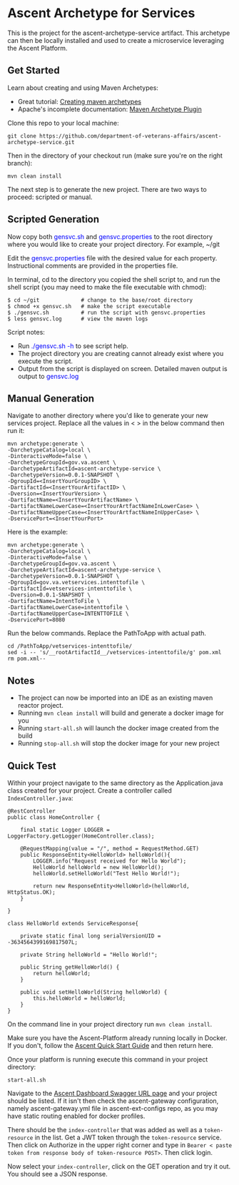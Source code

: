 # Ascent Archetype for Services

This is the project for the ascent-archetype-service artifact. This archetype can then be locally installed and used to create a microservice leveraging the Ascent Platform.

## Get Started

Learn about creating and using Maven Archetypes:<br/>
* Great tutorial: <a href="http://geekofficedog.blogspot.be/2013/08/creating-maven-archetypes-tutorial.html">Creating maven archetypes</a>
* Apache's incomplete documentation: <a href="http://maven.apache.org/archetype/maven-archetype-plugin/index.html">Maven Archetype Plugin</a>

Clone this repo to your local machine:

`git clone https://github.com/department-of-veterans-affairs/ascent-archetype-service.git`

Then in the directory of your checkout run (make sure you're on the right branch):

`mvn clean install`

The next step is to generate the new project. There are two ways to proceed: scripted or manual.

## Scripted Generation

Now copy both <span style="color:blue">gensvc.sh</span> and <span style="color:blue">gensvc.properties</span> to the root directory where you would like to create your project directory. For example, ~/git

Edit the <span style="color:blue">gensvc.properties</span> file with the desired value for each property. Instructional comments are provided in the properties file.

In terminal, cd to the directory you copied the shell script to, and run the shell script (you may need to make the file executable with chmod):

	$ cd ~/git             # change to the base/root directory
	$ chmod +x gensvc.sh   # make the script executable
	$ ./gensvc.sh          # run the script with gensvc.properties
	$ less gensvc.log      # view the maven logs

Script notes:
* Run <span style="color:blue">./gensvc.sh -h</span> to see script help.
* The project directory you are creating cannot already exist where you execute the script.
* Output from the script is displayed on screen. Detailed maven output is output to <span style="color:blue">gensvc.log</span>

## Manual Generation

Navigate to another directory where you'd like to generate your new services project. Replace all the values in < > in the below command then run it:


    mvn archetype:generate \
	-DarchetypeCatalog=local \
    -DinteractiveMode=false \
    -DarchetypeGroupId=gov.va.ascent \
    -DarchetypeArtifactId=ascent-archetype-service \
    -DarchetypeVersion=0.0.1-SNAPSHOT \
    -DgroupId=<InsertYourGroupID> \
    -DartifactId=<InsertYourArtifactID> \
    -Dversion=<InsertYourVersion> \
    -DartifactName=<InsertYourArtifactName> \
    -DartifactNameLowerCase=<InsertYourArtfactNameInLowerCase> \
    -DartifactNameUpperCase=<InsertYourArtfactNameInUpperCase> \
    -DservicePort=<InsertYourPort>  

Here is the example:

    mvn archetype:generate \
	-DarchetypeCatalog=local \
    -DinteractiveMode=false \
    -DarchetypeGroupId=gov.va.ascent \
    -DarchetypeArtifactId=ascent-archetype-service \
    -DarchetypeVersion=0.0.1-SNAPSHOT \
    -DgroupId=gov.va.vetservices.intenttofile \
    -DartifactId=vetservices-intenttofile \
    -Dversion=0.0.1-SNAPSHOT \
    -DartifactName=IntentToFile \
    -DartifactNameLowerCase=intenttofile \
    -DartifactNameUpperCase=INTENTTOFILE \
    -DservicePort=8080

Run the below commands. Replace the PathToApp with actual path.

    cd /PathToApp/vetservices-intenttofile/
    sed -i -- 's/__rootArtifactId__/vetservices-intenttofile/g' pom.xml
    rm pom.xml--

## Notes

 - The project can now be imported into an IDE as an existing maven reactor project.
 - Running `mvn clean install` will build and generate a docker image for you
 - Running `start-all.sh` will launch the docker image created from the build
 - Running `stop-all.sh` will stop the docker image for your new project

## Quick Test

 Within your project navigate to the same directory as the Application.java class created for your project. Create a controller called `IndexController.java`:

    @RestController
    public class HomeController {
    
        final static Logger LOGGER = LoggerFactory.getLogger(HomeController.class);
    
        @RequestMapping(value = "/", method = RequestMethod.GET)
        public ResponseEntity<HelloWorld> helloWorld(){
            LOGGER.info("Request received for Hello World");
            HelloWorld helloWorld = new HelloWorld();
            helloWorld.setHelloWorld("Test Hello World!");
    
            return new ResponseEntity<HelloWorld>(helloWorld, HttpStatus.OK);
        }
    
    }
    
    class HelloWorld extends ServiceResponse{
        
        private static final long serialVersionUID = -3634564399169817507L;
    
        private String helloWorld = "Hello World!";
    
        public String getHelloWorld() {
            return helloWorld;
        }
    
        public void setHelloWorld(String helloWorld) {
            this.helloWorld = helloWorld;
        }
    }
     
On the command line in your project directory run `mvn clean install`. 

Make sure you have the Ascent-Platform already running locally in Docker. If you don't, follow the [Ascent Quick Start Guide](https://github.com/department-of-veterans-affairs/ascent-platform/wiki/Ascent-Quick-Start-Guide) and then return here.

Once your platform is running execute this command in your project directory:

`start-all.sh`

Navigate to the [Ascent Dashboard Swagger URL page](http://ascent-dashboard:8763/swagger-dash) and your project should be listed. If it isn't then check the ascent-gateway configuration, namely ascent-gateway.yml file in ascent-ext-configs repo, as you may have static routing enabled for docker profiles.

There should be the `index-controller` that was added as well as a `token-resource` in the list. Get a JWT token through the `token-resource` service. Then click on Authorize in the upper right corner and type in `Bearer < paste token from response body of token-resource POST>`. Then click login.

Now select your `index-controller`, click on the GET operation and try it out. You should see a JSON response. 
